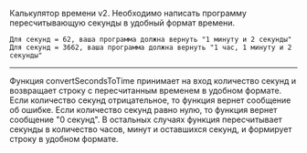 Калькулятор времени v2. Необходимо написать программу пересчитывающую секунды в удобный формат времени.
~~~
Для секунд = 62, ваша программа должна вернуть "1 минуту и 2 секунды"
Для секунд = 3662, ваша программа должна вернуть "1 час, 1 минуту и 2 секунды"
~~~

---

Функция convertSecondsToTime принимает на вход количество секунд и возвращает строку с пересчитанным временем в удобном формате. Если количество секунд отрицательное, то функция вернет сообщение об ошибке. Если количество секунд равно нулю, то функция вернет сообщение "0 секунд". В остальных случаях функция пересчитывает секунды в количество часов, минут и оставшихся секунд, и формирует строку в удобном формате.